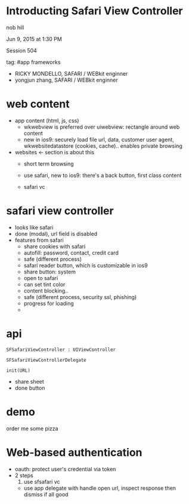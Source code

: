 # Introducting Safari View Controller

nob hill

Jun 9, 2015 at 1:30 PM

Session 504

tag: #app frameworks

- RICKY MONDELLO, SAFARI / WEBkit enginner
- yongjun zhang, SAFARI / WEBkit enginner

# web content

- app content (html, js, css) 
  - wkwebview is preferred over uiwebview: rectangle around web content
  - new in ios9: securely load file url, data, customer user agent, wkwebsitedatastore (cookies, cache).. enables private browsing
- websites <- section is about this
  - short term browsing
  
  - use safari, new to ios9: there's a back button, first class content
  - safari vc

# safari view controller

- looks like safari
- done (modal), url field is disabled
- features from safari
  - share cookies with safari
  - autofill: password, contact, credit card 
  - safe (different process)
  - safari reader button, which is customizable in ios9
  - share button: system
  - open to safari
  - can set tint color
  - content blocking..
  - safe (different process, security ssl, phishing)
  - progress for loading
  - 

# api

```
SFSafariViewController : UIViewController

SFSafariViewControllerDelegate

init(URL)
```

- share sheet
- done button

# demo

order me some pizza

# Web-based authentication

- oauth: protect user's credential via token
- 2 steps
  1. use sfsafari vc
  - use app delegate with handle open url, inspect response then dismiss if all good